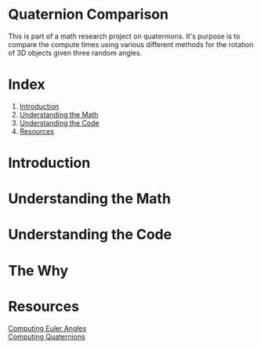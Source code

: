 # Quaternion Comparison
This is part of a math research project on quaternions. It's purpose is to compare the compute times using various different methods for the rotation of 3D objects given three random angles.

# Index
1. [Introduction](#introduction)
2. [Understanding the Math](#understanding_the_math)
3. [Understanding the Code](#understanding_the_code)
4. [Resources](#resources)

# Introduction

# Understanding the Math

# Understanding the Code

# The Why

# Resources
[Computing Euler Angles](https://www.meccanismocomplesso.org/en/3d-rotations-and-euler-angles-in-python/) <br>
[Computing Quaternions](https://www.meccanismocomplesso.org/en/hamiltons-quaternions-and-3d-rotation-with-python/)
